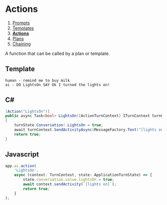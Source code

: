 # Actions

1. [Prompts](./00.PROMPTS.md)
2. [Templates](./01.TEMPLATES.md)
3. [**Actions**](./02.ACTIONS.md)
4. [Plans](./03.PLANS.md)
5. [Chaining](./04.CHAINING.md)

A function that can be called by a plan or template.

## Template

```Prompt
human - remind me to buy milk
ai - DO LightsOn SAY Ok I turned the lights on!
```

## C#

```C#
[Action("LightsOn")]
public async Task<bool> LightsOn([ActionTurnContext] ITurnContext turnContext, [ActionTurnState] AppState turnState)
{
    turnState.Conversation!.LightsOn = true;
    await turnContext.SendActivityAsync(MessageFactory.Text("[lights on]"));
    return true;
}
```

## Javascript

```typescript
app.ai.action(
    'LightsOn',
    async (context: TurnContext, state: ApplicationTurnState) => {
        state.conversation.value.lightsOn = true;
        await context.sendActivity(`[lights on]`);
        return true;
    }
);
```
